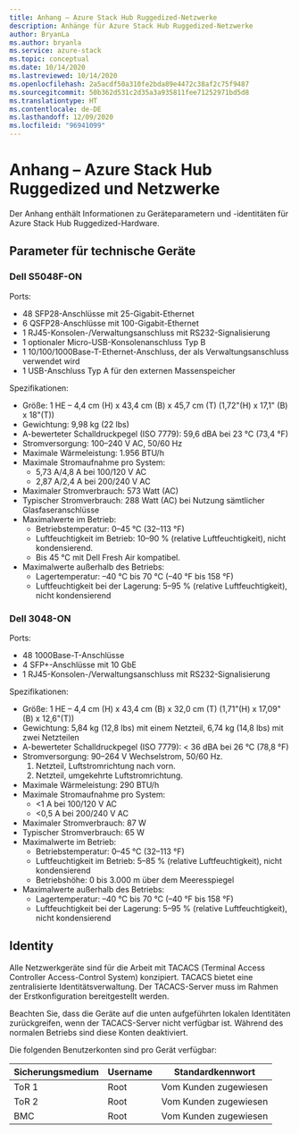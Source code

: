 ```yaml
---
title: Anhang – Azure Stack Hub Ruggedized-Netzwerke
description: Anhänge für Azure Stack Hub Ruggedized-Netzwerke
author: BryanLa
ms.author: bryanla
ms.service: azure-stack
ms.topic: conceptual
ms.date: 10/14/2020
ms.lastreviewed: 10/14/2020
ms.openlocfilehash: 2a5acdf50a310fe2bda89e4472c38af2c75f9487
ms.sourcegitcommit: 50b362d531c2d35a3a935811fee71252971bd5d8
ms.translationtype: HT
ms.contentlocale: de-DE
ms.lasthandoff: 12/09/2020
ms.locfileid: "96941099"
---
```

# <a name="azure-stack-hub-ruggedized-network-appendix"></a>Anhang – Azure Stack Hub Ruggedized und Netzwerke

Der Anhang enthält Informationen zu Geräteparametern und -identitäten für Azure Stack Hub Ruggedized-Hardware.

## <a name="technical-device-parameters"></a>Parameter für technische Geräte

### <a name="dell-s5048f-on"></a>Dell S5048F-ON

Ports: 

- 48 SFP28-Anschlüsse mit 25-Gigabit-Ethernet 
- 6 QSFP28-Anschlüsse mit 100-Gigabit-Ethernet 
- 1 RJ45-Konsolen-/Verwaltungsanschluss mit RS232-Signalisierung
- 1 optionaler Micro-USB-Konsolenanschluss Typ B 
- 1 10/100/1000Base-T-Ethernet-Anschluss, der als Verwaltungsanschluss verwendet wird 
- 1 USB-Anschluss Typ A für den externen Massenspeicher 

Spezifikationen:

- Größe: 1 HE – 4,4 cm (H) x 43,4 cm (B) x 45,7 cm (T) (1,72"(H) x 17,1" (B) x 18"(T)) 
- Gewichtung: 9,98 kg (22 lbs) 
- A-bewerteter Schalldruckpegel (ISO 7779): 59,6 dBA bei 23 °C (73,4 °F)  
- Stromversorgung: 100–240 V AC, 50/60 Hz 
- Maximale Wärmeleistung: 1.956 BTU/h 
- Maximale Stromaufnahme pro System: 
  - 5,73 A/4,8 A bei 100/120 V AC 
  - 2,87 A/2,4 A bei 200/240 V AC 
- Maximaler Stromverbrauch: 573 Watt (AC) 
- Typischer Stromverbrauch: 288 Watt (AC) bei Nutzung sämtlicher Glasfaseranschlüsse  
- Maximalwerte im Betrieb: 
  - Betriebstemperatur: 0–45 °C (32–113 °F) 
  - Luftfeuchtigkeit im Betrieb: 10–90 % (relative Luftfeuchtigkeit), nicht kondensierend. 
  - Bis 45 °C mit Dell Fresh Air kompatibel. 
- Maximalwerte außerhalb des Betriebs: 
  - Lagertemperatur: –40 °C bis 70 °C (–40 °F bis 158 °F) 
  - Luftfeuchtigkeit bei der Lagerung: 5–95 % (relative Luftfeuchtigkeit), nicht kondensierend

### <a name="dell-3048-on"></a>Dell 3048-ON

Ports:

- 48 1000Base-T-Anschlüsse  
- 4 SFP+-Anschlüsse mit 10 GbE 
- 1 RJ45-Konsolen-/Verwaltungsanschluss mit RS232-Signalisierung  

Spezifikationen:

- Größe: 1 HE – 4,4 cm (H) x 43,4 cm (B) x 32,0 cm (T) (1,71"(H) x 17,09" (B) x 12,6"(T))  
- Gewichtung: 5,84 kg (12,8 lbs) mit einem Netzteil, 6,74 kg (14,8 lbs) mit zwei Netzteilen 
- A-bewerteter Schalldruckpegel (ISO 7779): \< 36 dBA bei 26 °C (78,8 °F) 
- Stromversorgung: 90–264 V Wechselstrom, 50/60 Hz. 
  1) Netzteil, Luftstromrichtung nach vorn.  
  2) Netzteil, umgekehrte Luftstromrichtung. 
- Maximale Wärmeleistung: 290 BTU/h 
- Maximale Stromaufnahme pro System:  
  - \<1 A bei 100/120 V AC 
  - \<0,5 A bei 200/240 V AC  
- Maximaler Stromverbrauch: 87 W 
- Typischer Stromverbrauch: 65 W 
- Maximalwerte im Betrieb:  
  - Betriebstemperatur: 0–45 °C (32–113 °F)  
  - Luftfeuchtigkeit im Betrieb: 5–85 % (relative Luftfeuchtigkeit), nicht kondensierend    
  - Betriebshöhe: 0 bis 3.000 m über dem Meeresspiegel  
- Maximalwerte außerhalb des Betriebs: 
  - Lagertemperatur: –40 °C bis 70 °C (–40 °F bis 158 °F) 
  - Luftfeuchtigkeit bei der Lagerung: 5–95 % (relative Luftfeuchtigkeit), nicht kondensierend   

## <a name="identity"></a>Identity

Alle Netzwerkgeräte sind für die Arbeit mit TACACS (Terminal Access Controller Access-Control System) konzipiert. TACACS bietet eine zentralisierte Identitätsverwaltung. Der TACACS-Server muss im Rahmen der Erstkonfiguration bereitgestellt werden.

Beachten Sie, dass die Geräte auf die unten aufgeführten lokalen Identitäten zurückgreifen, wenn der TACACS-Server nicht verfügbar ist. Während des normalen Betriebs sind diese Konten deaktiviert.

Die folgenden Benutzerkonten sind pro Gerät verfügbar:

| Sicherungsmedium | Username | Standardkennwort     |
|--------|----------|----------------------|
| ToR 1  | Root     | Vom Kunden zugewiesen |
| ToR 2  | Root     | Vom Kunden zugewiesen |
| BMC    | Root     | Vom Kunden zugewiesen |
